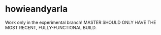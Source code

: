 howieandyarla
=============

Work only in the experimental branch! MASTER SHOULD ONLY HAVE THE MOST RECENT, FULLY-FUNCTIONAL BUILD.
